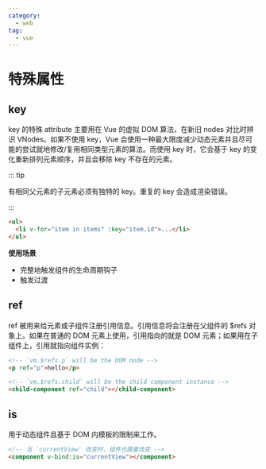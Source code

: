 ```yaml
---
category:
  - web
tag:
  - vue
---
```


# 特殊属性

## key

key 的特殊 attribute 主要用在 Vue 的虚拟 DOM 算法，在新旧 nodes 对比时辨识 VNodes。如果不使用 key，Vue 会使用一种最大限度减少动态元素并且尽可能的尝试就地修改/复用相同类型元素的算法。而使用 key 时，它会基于 key 的变化重新排列元素顺序，并且会移除 key 不存在的元素。

::: tip

有相同父元素的子元素必须有独特的 key。重复的 key 会造成渲染错误。

:::

```html
<ul>
  <li v-for="item in items" :key="item.id">...</li>
</ul>
```

**使用场景**

- 完整地触发组件的生命周期钩子
- 触发过渡

## ref

ref 被用来给元素或子组件注册引用信息。引用信息将会注册在父组件的 $refs 对象上。如果在普通的 DOM 元素上使用，引用指向的就是 DOM 元素；如果用在子组件上，引用就指向组件实例：

```html
<!-- `vm.$refs.p` will be the DOM node -->
<p ref="p">hello</p>

<!-- `vm.$refs.child` will be the child component instance -->
<child-component ref="child"></child-component>
```

## is

用于动态组件且基于 DOM 内模板的限制来工作。

```html
<!-- 当 `currentView` 改变时，组件也跟着改变 -->
<component v-bind:is="currentView"></component>
```
